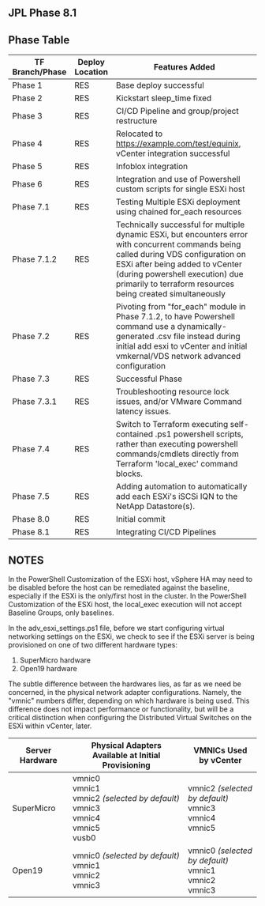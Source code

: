 ## JPL Phase 8.1

## Phase Table

| TF Branch/Phase | Deploy Location | Features Added                                                                                                                                                                                                                                                             |
| --------------- | --------------- | -------------------------------------------------------------------------------------------------------------------------------------------------------------------------------------------------------------------------------------------------------------------------- |
| Phase 1         | RES             | Base deploy successful                                                                                                                                                                                                                                                     |
| Phase 2         | RES             | Kickstart sleep_time fixed                                                                                                                                                                                                                                                 |
| Phase 3         | RES             | CI/CD Pipeline and group/project restructure                                                                                                                                                                                                                               |
| Phase 4         | RES             | Relocated to https://example.com/test/equinix, vCenter integration successful                                                                                                                                                                                              |
| Phase 5         | RES             | Infoblox integration                                                                                                                                                                                                                                                       |
| Phase 6         | RES             | Integration and use of Powershell custom scripts for single ESXi host                                                                                                                                                                                                      |
| Phase 7.1       | RES             | Testing Multiple ESXi deployment using chained for_each resources                                                                                                                                                                                                          |
| Phase 7.1.2     | RES             | Technically successful for multiple dynamic ESXi, but encounters error with concurrent commands being called during VDS configuration on ESXi after being added to vCenter (during powershell execution) due primarily to terraform resources being created simultaneously |
| Phase 7.2       | RES             | Pivoting from "for_each" module in Phase 7.1.2, to have Powershell command use a dynamically-generated .csv file instead during initial add esxi to vCenter and initial vmkernal/VDS network advanced configuration                                                        |
| Phase 7.3       | RES             | Successful Phase                                                                                                                                                                                                                                                           |
| Phase 7.3.1     | RES             | Troubleshooting resource lock issues, and/or VMware Command latency issues.                                                                                                                                                                                                |
| Phase 7.4       | RES             | Switch to Terraform executing self-contained .ps1 powershell scripts, rather than executing powershell commands/cmdlets directly from Terraform 'local_exec' command blocks.                                                                                               |
| Phase 7.5       | RES             | Adding automation to automatically add each ESXi's iSCSi IQN to the NetApp Datastore(s).                                                                                                                                                                                   |
| Phase 8.0       | RES             | Initial commit                                                                                                                                                                                                                                                             |
| Phase 8.1       | RES             | Integrating CI/CD Pipelines                                                                                                                                                                                                                                                |

## NOTES

In the PowerShell Customization of the ESXi host, vSphere HA may need to be disabled before the host can be remediated against the baseline, especially if the ESXi is the only/first host in the cluster.
In the PowerShell Customization of the ESXi host, the local_exec execution will not accept Baseline Groups, only baselines.

In the adv_esxi_settings.ps1 file, before we start configuring virtual networking settings on the ESXi, we check to see if the ESXi server is being provisioned on one of two different hardware types:

1. SuperMicro hardware
2. Open19 hardware

The subtle difference between the hardwares lies, as far as we need be concerned, in the physical network adapter configurations. Namely, the "vmnic" numbers differ, depending on which hardware is being used. This difference does not impact performance or functionality, but will be a critical distinction when configuring the Distributed Virtual Switches on the ESXi within vCenter, later.

| Server Hardware | Physical Adapters Available at Initial Provisioning                                                   | VMNICs Used by vCenter                                             |
| --------------- | ----------------------------------------------------------------------------------------------------- | ------------------------------------------------------------------ |
| SuperMicro      | vmnic0 <br> vmnic1 <br> vmnic2 _(selected by default)_ <br> vmnic3 <br> vmnic4 <br> vmnic5 <br> vusb0 | vmnic2 _(selected by default)_ <br> vmnic3 <br> vmnic4 <br> vmnic5 |
| Open19          | vmnic0 _(selected by default)_ <br> vmnic1 <br> vmnic2 <br> vmnic3                                    | vmnic0 _(selected by default)_ <br> vmnic1 <br> vmnic2 <br> vmnic3 |
